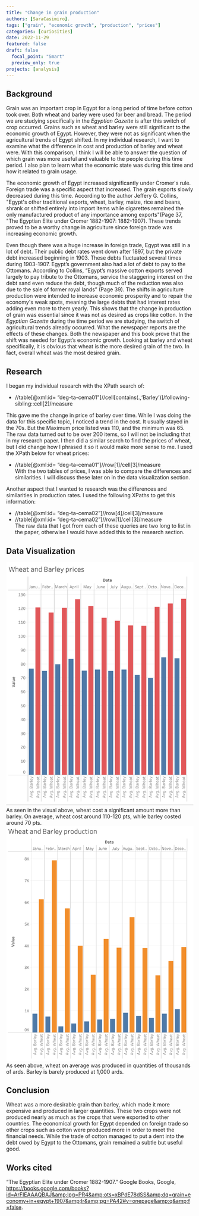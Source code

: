 ```yaml
---  
title: "Change in grain production"  
authors: [SaraCasimiro].  
tags: ["grain", "economic growth", "production", "prices"]  
categories: [curiosities]  
date: 2022-11-29  
featured: false  
draft: false  
  focal_point: "Smart"  
  preview_only: true  
projects: [analysis]  
---  
```

## Background  
Grain was an important crop in Egypt for a long period of time before cotton took over. Both wheat and barley were used for beer and bread. The period we are studying specifically in the *Egyptian Gazette* is after this switch of crop occurred. Grains such as wheat and barley were still significant to the economic growth of Egypt. However, they were not as significant when the agricultural trends of Egypt shifted. In my individual research, I want to examine what the difference in cost and production of barley and wheat were. With this comparison, I think I will be able to answer the question of which grain was more useful and valuable to the people during this time period. I also plan to learn what the economic state was during this time and how it related to grain usage.   

The economic growth of Egypt increased significantly under Cromer's rule. Foreign trade was a specific aspect that increased. The grain exports slowly decreased during this time. According to the author Jeffery G. Collins, "Egypt's other traditional exports, wheat, barley, maize, rice and beans, shrank or shifted entirely into import items while cigarettes remained the only manufactured product of any importance among exports"(Page 37, "The Egyptian Elite under Cromer 1882-1907: 1882-1907). These trends proved to be a worthy change in agriculture since foreign trade was increasing economic growth.    

Even though there was a huge increase in foreign trade, Egypt was still in a lot of debt. Their public debt rates went down after 1897, but the private debt increased beginning in 1903. These debts fluctuated several times during 1903-1907. Egypt’s government also had a lot of debt to pay to the Ottomans. According to Collins, “Egypt’s massive cotton exports served largely to pay tribute to the Ottomans, service the staggering interest on the debt sand even reduce the debt, though much of the reduction was also due to the sale of former royal lands” (Page 39). The shifts in agriculture production were intended to increase economic prosperity and to repair the economy's weak spots, meaning the large debts that had interest rates adding even more to them yearly. This shows that the change in production of grain was essential since it was not as desired as crops like cotton. In the *Egyptian Gazette* during the time period we are studying, the switch of agricultural trends already occurred. What the newspaper reports are the effects of these changes. Both the newspaper and this book prove that the shift was needed for Egypt’s economic growth. Looking at barley and wheat specifically, it is obvious that wheat is the more desired grain of the two. In fact, overall wheat was the most desired grain.  

## Research  
I began my individual research with the XPath search of:   
* //table[@xml:id= “deg-ta-cema01"]//cell[contains(.,‘Barley’)]/following-sibling::cell[2]/measure  

This gave me the change in price of barley over time. While I was doing the data for this specific topic, I noticed a trend in the cost. It usually stayed in the 70s. But the Maximum price listed was 110, and the minimum was 65. The raw data turned out to be over 200 items, so I will not be including that in my research paper. I then did a similar search to find the prices of wheat, but I did change how I phrased it so it would make more sense to me. I used the XPath below for wheat prices:  

* //table[@xml:id= “deg-ta-cema01”]//row[1]/cell[3]/measure  
With the two tables of prices, I was able to compare the differences and similarities. I will discuss these later on in the data visualization section.  
  
Another aspect that I wanted to research was the differences and similarities in production rates. I used the following XPaths to get this information:  

* //table[@xml:id= “deg-ta-cema02”]//row[4]/cell[3]/measure  
* //table[@xml:id= “deg-ta-cema02”]//row[1]/cell[3]/measure  
The raw data that I got from each of these queries are two long to list in the paper, otherwise I would have added this to the research section.  

## Data Visualization  
![alttext](barleywheatprices.png)  
As seen in the visual above, wheat cost a significant amount more than barley. On average, wheat cost around 110-120 pts, while barley costed around 70 pts.   
![alttext](barleywheatproduction.png)     
As seen above, wheat on average was produced in quantities of thousands of ards. Barley is barely produced at 1,000 ards.   

## Conclusion
Wheat was a more desirable grain than barley, which made it more expensive and produced in larger quantities. These two crops were not produced nearly as much as the crops that were exported to other countries. The economical growth for Egypt depended on foreign trade so other crops such as cotton were produced more in order to meet the financial needs. While the trade of cotton managed to put a dent into the debt owed by Egypt to the Ottomans, grain remained a subtle but useful good. 

## Works cited  
  
“The Egyptian Elite under Cromer 1882-1907.” Google Books, Google, https://books.google.com/books?id=ArFIEAAAQBAJ&amp;lpg=PR4&amp;ots=xBPdE78dSS&amp;dq=grain+economy+in+egypt+1907&amp;lr&amp;pg=PA42#v=onepage&amp;q&amp;f=false. 
